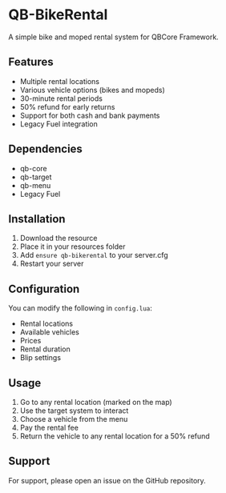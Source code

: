 # QB-BikeRental

A simple bike and moped rental system for QBCore Framework.

## Features
- Multiple rental locations
- Various vehicle options (bikes and mopeds)
- 30-minute rental periods
- 50% refund for early returns
- Support for both cash and bank payments
- Legacy Fuel integration

## Dependencies
- qb-core
- qb-target
- qb-menu
- Legacy Fuel

## Installation
1. Download the resource
2. Place it in your resources folder
3. Add `ensure qb-bikerental` to your server.cfg
4. Restart your server

## Configuration
You can modify the following in `config.lua`:
- Rental locations
- Available vehicles
- Prices
- Rental duration
- Blip settings

## Usage
1. Go to any rental location (marked on the map)
2. Use the target system to interact
3. Choose a vehicle from the menu
4. Pay the rental fee
5. Return the vehicle to any rental location for a 50% refund

## Support
For support, please open an issue on the GitHub repository. 